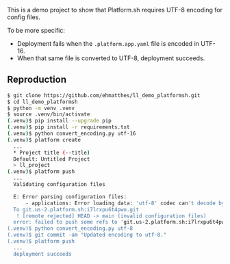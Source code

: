 This is a demo project to show that Platform.sh requires UTF-8 encoding for config files.

To be more specific:

- Deployment fails when the `.platform.app.yaml` file is encoded in UTF-16.
- When that same file is converted to UTF-8, deployment succeeds.

Reproduction
---

```sh
$ git clone https://github.com/ehmatthes/ll_demo_platformsh.git
$ cd ll_demo_platformsh
$ python -m venv .venv
$ source .venv/bin/activate
(.venv)$ pip install --upgrade pip
(.venv)$ pip install -r requirements.txt
(.venv)$ python convert_encoding.py utf-16
(.venv)$ platform create
  ...
  * Project title (--title)
  Default: Untitled Project
  > ll_project
(.venv)$ platform push
  ...
  Validating configuration files

  E: Error parsing configuration files:
      - applications: Error loading data: 'utf-8' codec can't decode byte 0xff in position 0: invalid start byte
  To git.us-2.platform.sh:i7lrxpu6t4pwo.git
   ! [remote rejected] HEAD -> main (invalid configuration files)
  error: failed to push some refs to 'git.us-2.platform.sh:i7lrxpu6t4pwo.git'
(.venv)$ python convert_encoding.py utf-8
(.venv)$ git commit -am "Updated encoding to utf-8."
(.venv)$ platform push
  ...
  deployment succeeds
```
